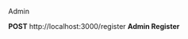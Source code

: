 <span>Admin</span>

<span><strong>POST</strong> http://localhost:3000/register  <strong>Admin Register</strong></span>


